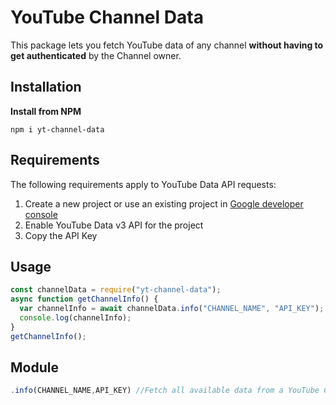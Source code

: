 # YouTube Channel Data

This package lets you fetch YouTube data of any channel **without having to get authenticated** by the Channel owner.

## Installation

**Install from NPM**

```
npm i yt-channel-data
```

## Requirements

The following requirements apply to YouTube Data API requests:

1. Create a new project or use an existing project in [Google developer console](https://console.developers.google.com/)
2. Enable YouTube Data v3 API for the project
3. Copy the API Key

## Usage

```javascript
const channelData = require("yt-channel-data");
async function getChannelInfo() {
  var channelInfo = await channelData.info("CHANNEL_NAME", "API_KEY");
  console.log(channelInfo);
}
getChannelInfo();
```

## Module

```javascript
.info(CHANNEL_NAME,API_KEY) //Fetch all available data from a YouTube Channel (Promise)
```
